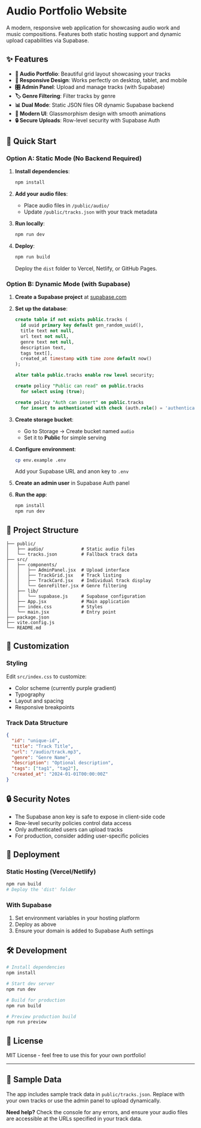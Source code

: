 # Audio Portfolio Website

A modern, responsive web application for showcasing audio work and music compositions. Features both static hosting support and dynamic upload capabilities via Supabase.

## ✨ Features

- **🎵 Audio Portfolio**: Beautiful grid layout showcasing your tracks
- **📱 Responsive Design**: Works perfectly on desktop, tablet, and mobile
- **🎛️ Admin Panel**: Upload and manage tracks (with Supabase)
- **🏷️ Genre Filtering**: Filter tracks by genre
- **📊 Dual Mode**: Static JSON files OR dynamic Supabase backend
- **🎨 Modern UI**: Glassmorphism design with smooth animations
- **🔒 Secure Uploads**: Row-level security with Supabase Auth

## 🚀 Quick Start

### Option A: Static Mode (No Backend Required)

1. **Install dependencies**:
   ```bash
   npm install
   ```

2. **Add your audio files**:
   - Place audio files in `/public/audio/`
   - Update `/public/tracks.json` with your track metadata

3. **Run locally**:
   ```bash
   npm run dev
   ```

4. **Deploy**:
   ```bash
   npm run build
   ```
   Deploy the `dist` folder to Vercel, Netlify, or GitHub Pages.

### Option B: Dynamic Mode (with Supabase)

1. **Create a Supabase project** at [supabase.com](https://supabase.com)

2. **Set up the database**:
   ```sql
   create table if not exists public.tracks (
     id uuid primary key default gen_random_uuid(),
     title text not null,
     url text not null,
     genre text not null,
     description text,
     tags text[],
     created_at timestamp with time zone default now()
   );

   alter table public.tracks enable row level security;

   create policy "Public can read" on public.tracks 
     for select using (true);

   create policy "Auth can insert" on public.tracks 
     for insert to authenticated with check (auth.role() = 'authenticated');
   ```

3. **Create storage bucket**:
   - Go to Storage → Create bucket named `audio`
   - Set it to **Public** for simple serving

4. **Configure environment**:
   ```bash
   cp env.example .env
   ```
   Add your Supabase URL and anon key to `.env`

5. **Create an admin user** in Supabase Auth panel

6. **Run the app**:
   ```bash
   npm install
   npm run dev
   ```

## 📁 Project Structure

```
├── public/
│   ├── audio/              # Static audio files
│   └── tracks.json         # Fallback track data
├── src/
│   ├── components/
│   │   ├── AdminPanel.jsx  # Upload interface
│   │   ├── TrackGrid.jsx   # Track listing
│   │   ├── TrackCard.jsx   # Individual track display
│   │   └── GenreFilter.jsx # Genre filtering
│   ├── lib/
│   │   └── supabase.js     # Supabase configuration
│   ├── App.jsx             # Main application
│   ├── index.css           # Styles
│   └── main.jsx            # Entry point
├── package.json
├── vite.config.js
└── README.md
```

## 🎨 Customization

### Styling
Edit `src/index.css` to customize:
- Color scheme (currently purple gradient)
- Typography
- Layout and spacing
- Responsive breakpoints

### Track Data Structure
```json
{
  "id": "unique-id",
  "title": "Track Title",
  "url": "/audio/track.mp3",
  "genre": "Genre Name",
  "description": "Optional description",
  "tags": ["tag1", "tag2"],
  "created_at": "2024-01-01T00:00:00Z"
}
```

## 🔒 Security Notes

- The Supabase anon key is safe to expose in client-side code
- Row-level security policies control data access
- Only authenticated users can upload tracks
- For production, consider adding user-specific policies

## 🚀 Deployment

### Static Hosting (Vercel/Netlify)
```bash
npm run build
# Deploy the 'dist' folder
```

### With Supabase
1. Set environment variables in your hosting platform
2. Deploy as above
3. Ensure your domain is added to Supabase Auth settings

## 🛠️ Development

```bash
# Install dependencies
npm install

# Start dev server
npm run dev

# Build for production
npm run build

# Preview production build
npm run preview
```

## 📝 License

MIT License - feel free to use this for your own portfolio!

---

## 🎵 Sample Data

The app includes sample track data in `public/tracks.json`. Replace with your own tracks or use the admin panel to upload dynamically.

**Need help?** Check the console for any errors, and ensure your audio files are accessible at the URLs specified in your track data.
